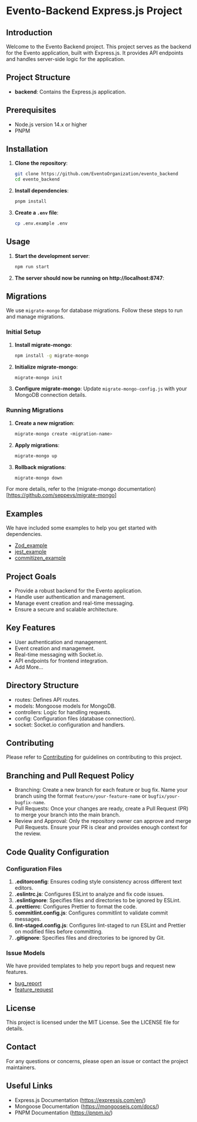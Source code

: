 # Evento-Backend Express.js Project

## Introduction

Welcome to the Evento Backend project. This project serves as the backend for the Evento application, built with Express.js. It provides API endpoints and handles server-side logic for the application.

## Project Structure

- **backend**: Contains the Express.js application.

## Prerequisites

- Node.js version 14.x or higher
- PNPM

## Installation

1. **Clone the repository**:

   ```sh
   git clone https://github.com/EventoOrganization/evento_backend
   cd evento_backend
   ```

2. **Install dependencies**:

   ```sh
   pnpm install
   ```

3. **Create a `.env` file**:

   ```sh
   cp .env.example .env
   ```

## Usage

1. **Start the development server**:

   ```sh
   npm run start
   ```

2. **The server should now be running on http://localhost:8747**:

## Migrations

We use `migrate-mongo` for database migrations. Follow these steps to run and manage migrations.

### Initial Setup

1. **Install migrate-mongo**:
   ```sh
   npm install -g migrate-mongo

2. **Initialize migrate-mongo**:
   ```sh
   migrate-mongo init
   
3. **Configure migrate-mongo**:
   Update `migrate-mongo-config.js` with your MongoDB connection details.

### Running Migrations

1. **Create a new migration**:
   ```sh
   migrate-mongo create <migration-name>
2. **Apply migrations**:
   ```sh
   migrate-mongo up
3. **Rollback migrations**:
   ```sh
   migrate-mongo down

For more details, refer to the (migrate-mongo documentation)[https://github.com/seppevs/migrate-mongo]

## Examples

We have included some examples to help you get started with dependencies.

- [Zod_example](https://github.com/EventoOrganization/evento_web/tree/main/examples/zod-example.ts)
- [jest_example](https://github.com/EventoOrganization/evento_web/tree/main/examples/jest-example.ts)
- [commitizen_example](https://github.com/EventoOrganization/evento_web/tree/main/examples/commitizen-example.md)

## Project Goals

- Provide a robust backend for the Evento application.
- Handle user authentication and management.
- Manage event creation and real-time messaging.
- Ensure a secure and scalable architecture.

## Key Features

- User authentication and management.
- Event creation and management.
- Real-time messaging with Socket.io.
- API endpoints for frontend integration.
- Add More...

## Directory Structure

- routes: Defines API routes.
- models: Mongoose models for MongoDB.
- controllers: Logic for handling requests.
- config: Configuration files (database connection).
- socket: Socket.io configuration and handlers.

## Contributing

Please refer to [Contributing](CONTRIBUTING.md) for guidelines on contributing to this project.

## Branching and Pull Request Policy

- Branching: Create a new branch for each feature or bug fix. Name your branch using the format `feature/your-feature-name` or `bugfix/your-bugfix-name`.
- Pull Requests: Once your changes are ready, create a Pull Request (PR) to merge your branch into the main branch.
- Review and Approval: Only the repository owner can approve and merge Pull Requests. Ensure your PR is clear and provides enough context for the review.

## Code Quality Configuration

### Configuration Files

1. **.editorconfig**: Ensures coding style consistency across different text editors.
2. **.eslintrc.js**: Configures ESLint to analyze and fix code issues.
3. **.eslintignore**: Specifies files and directories to be ignored by ESLint.
4. **.prettierrc**: Configures Prettier to format the code.
5. **commitlint.config.js**: Configures commitlint to validate commit messages.
6. **lint-staged.config.js**: Configures lint-staged to run ESLint and Prettier on modified files before committing.
7. **.gitignore**: Specifies files and directories to be ignored by Git.

### Issue Models

We have provided templates to help you report bugs and request new features.

- [bug_report](.github/ISSUE_TEMPLATE/bug_report.md)
- [feature_request](.github/ISSUE_TEMPLATE/feature_request.md)

## License

This project is licensed under the MIT License. See the LICENSE file for details.

## Contact

For any questions or concerns, please open an issue or contact the project maintainers.

## Useful Links

- Express.js Documentation (https://expressjs.com/en/)
- Mongoose Documentation (https://mongoosejs.com/docs/)
- PNPM Documentation (https://pnpm.io/)
